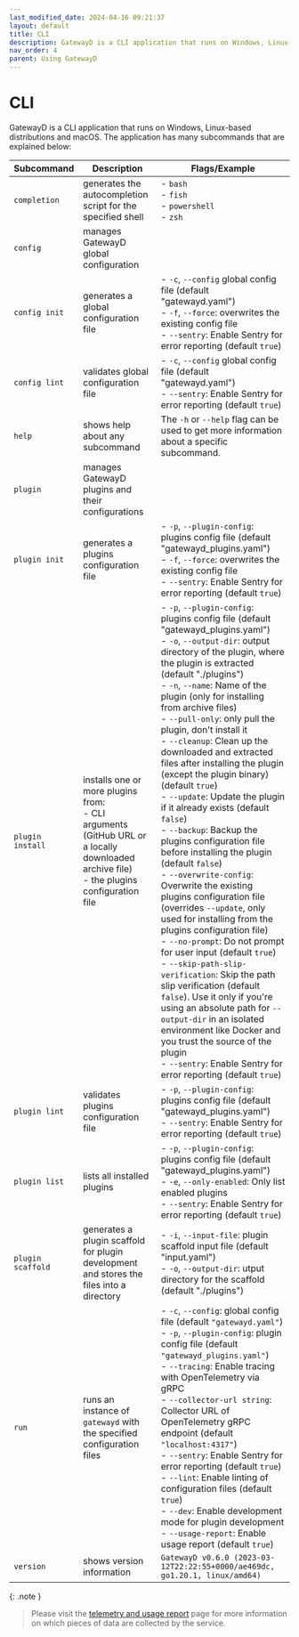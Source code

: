 ```yaml
---
last_modified_date: 2024-04-16 09:21:37
layout: default
title: CLI
description: GatewayD is a CLI application that runs on Windows, Linux-based distributions and macOS.
nav_order: 4
parent: Using GatewayD
---
```


# CLI

GatewayD is a CLI application that runs on Windows, Linux-based distributions and macOS. The application has many subcommands that are explained below:

| Subcommand        | Description                                                                                                                                   | Flags/Example                                                                                                                                                                                                                                                                                                                                                                                                                                                                                                                                                                                                                                                                                                                                                                                                                                                                                                                                                                                                                                                                                                                                                                                                               |
| ----------------- | --------------------------------------------------------------------------------------------------------------------------------------------- | --------------------------------------------------------------------------------------------------------------------------------------------------------------------------------------------------------------------------------------------------------------------------------------------------------------------------------------------------------------------------------------------------------------------------------------------------------------------------------------------------------------------------------------------------------------------------------------------------------------------------------------------------------------------------------------------------------------------------------------------------------------------------------------------------------------------------------------------------------------------------------------------------------------------------------------------------------------------------------------------------------------------------------------------------------------------------------------------------------------------------------------------------------------------------------------------------------------------------- |
| `completion`      | generates the autocompletion script for the specified shell                                                                                   | - `bash`<br/>- `fish`<br/>- `powershell`<br/>- `zsh`                                                                                                                                                                                                                                                                                                                                                                                                                                                                                                                                                                                                                                                                                                                                                                                                                                                                                                                                                                                                                                                                                                                                                                        |
| `config`          | manages GatewayD global configuration                                                                                                         |                                                                                                                                                                                                                                                                                                                                                                                                                                                                                                                                                                                                                                                                                                                                                                                                                                                                                                                                                                                                                                                                                                                                                                                                                             |
| `config init`     | generates a global configuration file                                                                                                         | - `-c`, `--config` global config file (default "gatewayd.yaml")<br/>- `-f`, `--force`: overwrites the existing config file<br/>- `--sentry`: Enable Sentry for error reporting (default `true`)                                                                                                                                                                                                                                                                                                                                                                                                                                                                                                                                                                                                                                                                                                                                                                                                                                                                                                                                                                                                                             |
| `config lint`     | validates global configuration file                                                                                                           | - `-c`, `--config` global config file (default "gatewayd.yaml") <br/>- `--sentry`: Enable Sentry for error reporting (default `true`)                                                                                                                                                                                                                                                                                                                                                                                                                                                                                                                                                                                                                                                                                                                                                                                                                                                                                                                                                                                                                                                                                       |
| `help`            | shows help about any subcommand                                                                                                               | The `-h` or `--help` flag can be used to get more information about a specific subcommand.                                                                                                                                                                                                                                                                                                                                                                                                                                                                                                                                                                                                                                                                                                                                                                                                                                                                                                                                                                                                                                                                                                                                  |
| `plugin`          | manages GatewayD plugins and their configurations                                                                                             |                                                                                                                                                                                                                                                                                                                                                                                                                                                                                                                                                                                                                                                                                                                                                                                                                                                                                                                                                                                                                                                                                                                                                                                                                             |
| `plugin init`     | generates a plugins configuration file                                                                                                        | - `-p`, `--plugin-config`: plugins config file (default "gatewayd_plugins.yaml")<br/>- `-f`, `--force`: overwrites the existing config file<br/>- `--sentry`: Enable Sentry for error reporting (default `true`)                                                                                                                                                                                                                                                                                                                                                                                                                                                                                                                                                                                                                                                                                                                                                                                                                                                                                                                                                                                                            |
| `plugin install`  | installs one or more plugins from:<br/>- CLI arguments (GitHub URL or a locally downloaded archive file)<br/>- the plugins configuration file | - `-p`, `--plugin-config`: plugins config file (default "gatewayd_plugins.yaml")<br/>- `-o`, `--output-dir`: output directory of the plugin, where the plugin is extracted (default "./plugins")<br/>- `-n`, `--name`: Name of the plugin (only for installing from archive files)<br/>- `--pull-only`: only pull the plugin, don't install it<br/>- `--cleanup`: Clean up the downloaded and extracted files after installing the plugin (except the plugin binary) (default `true`)<br/> - `--update`: Update the plugin if it already exists (default `false`)<br/>- `--backup`: Backup the plugins configuration file before installing the plugin (default `false`)<br/>- `--overwrite-config`: Overwrite the existing plugins configuration file (overrides `--update`, only used for installing from the plugins configuration file)<br/>- `--no-prompt`: Do not prompt for user input (default `true`)<br/>- `--skip-path-slip-verification`: Skip the path slip verification (default `false`). Use it only if you're using an absolute path for `--output-dir` in an isolated environment like Docker and you trust the source of the plugin<br/>- `--sentry`: Enable Sentry for error reporting (default `true`) |
| `plugin lint`     | validates plugins configuration file                                                                                                          | - `-p`, `--plugin-config`: plugins config file (default "gatewayd_plugins.yaml")<br/>- `--sentry`: Enable Sentry for error reporting (default `true`)                                                                                                                                                                                                                                                                                                                                                                                                                                                                                                                                                                                                                                                                                                                                                                                                                                                                                                                                                                                                                                                                       |
| `plugin list`     | lists all installed plugins                                                                                                                   | - `-p`, `--plugin-config`: plugins config file (default "gatewayd_plugins.yaml")<br/>- `-e`, `--only-enabled`: Only list enabled plugins<br/>- `--sentry`: Enable Sentry for error reporting (default `true`)                                                                                                                                                                                                                                                                                                                                                                                                                                                                                                                                                                                                                                                                                                                                                                                                                                                                                                                                                                                                               |
| `plugin scaffold` | generates a plugin scaffold for plugin development and stores the files into a directory                                                      | - `-i`, `--input-file`: plugin scaffold input file (default "input.yaml")<br/>- `-o`, `--output-dir`: utput directory for the scaffold (default "./plugins")                                                                                                                                                                                                                                                                                                                                                                                                                                                                                                                                                                                                                                                                                                                                                                                                                                                                                                                                                                                                                                                                |
| `run`             | runs an instance of `gatewayd` with the specified configuration files                                                                         | - `-c`, `--config`: global config file (default `"gatewayd.yaml"`)<br/>- `-p`, `--plugin-config`: plugin config file (default `"gatewayd_plugins.yaml"`)<br/>- `--tracing`: Enable tracing with OpenTelemetry via gRPC<br/>- `--collector-url string`: Collector URL of OpenTelemetry gRPC endpoint (default `"localhost:4317"`)<br/>- `--sentry`: Enable Sentry for error reporting (default `true`)<br/>- `--lint`: Enable linting of configuration files (default `true`)<br/>- `--dev`: Enable development mode for plugin development<br/>- `--usage-report`: Enable usage report (default `true`)                                                                                                                                                                                                                                                                                                                                                                                                                                                                                                                                                                                                                     |
| `version`         | shows version information                                                                                                                     | `GatewayD v0.6.0 (2023-03-12T22:22:55+0000/ae469dc, go1.20.1, linux/amd64)`                                                                                                                                                                                                                                                                                                                                                                                                                                                                                                                                                                                                                                                                                                                                                                                                                                                                                                                                                                                                                                                                                                                                                 |

{: .note }
> Please visit the [telemetry and usage report](/miscellaneous/telemetry-and-usage-report) page for more information on which pieces of data are collected by the service.
